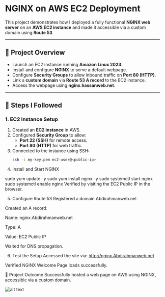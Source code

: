 # NGINX on AWS EC2 Deployment

This project demonstrates how I deployed a fully functional **NGINX web server** on an **AWS EC2 instance** and made it accessible via a custom domain using **Route 53**.

---

## 🚀 Project Overview
- Launch an EC2 instance running **Amazon Linux 2023**.
- Install and configure **NGINX** to serve a default webpage.
- Configure **Security Groups** to allow inbound traffic on **Port 80 (HTTP)**.
- Link a **custom domain** via **Route 53 A record** to the EC2 instance.
- Access the webpage using **nginx.hassanweb.net**.

---

## 🔹 Steps I Followed

### 1. EC2 Instance Setup
1. Created an **EC2 instance** in AWS.
2. Configured **Security Group** to allow:
   - **Port 22 (SSH)** for remote access.
   - **Port 80 (HTTP)** for web traffic.
3. Connected to the instance using SSH:
   ```bash
   ssh -i my-key.pem ec2-user@<public-ip>
   
4. Install and Start NGINX

sudo yum update -y
sudo yum install nginx -y
sudo systemctl start nginx
sudo systemctl enable nginx
Verified by visiting the EC2 Public IP in the browser.

5. Configure Route 53
Registered a domain Abdirahmanweb.net.

Created an A record:

Name: nginx.Abdirahmanweb.net

Type: A

Value: EC2 Public IP

Waited for DNS propagation.

6. Test the Setup
Accessed the site via: http://nginx.Abdirahmanweb.net

Verified NGINX Welcome Page loads successfully.

📸 Project Outcome
Successfully hosted a web page on AWS using NGINX, accessible via a custom domain.

![alt text](image.png)